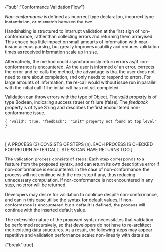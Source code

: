 {"sub":"Conformance Validation Flow"}

*Non-conformance* is defined as incorrect type declaration, incorrect type instantiation, or mismatch between the two.

Handshaking is structured to interrupt validation at the first sign of non-conformance, rather than collecting errors and returning them arraryised. This choice has little impact on small amounts of information with near-instantaneous parsing, but greatly improves usability and reduces validation times as received information scale up in size.

Alternatively, the method could asynchronously return errors as/if non-conformance is encountered. As the user is informed of an error, corrects the error, and re-calls the method, the advantage is that the user does not need to care about completion, and only needs to respond to errors. For large amounts of information, the re-call would without issue run in parallel with the initial call if the initial call has not yet completed.

Validation can throw errors with the type of Object. The *valid* property is of type Boolean, indicating success (true) or failure (false). The *feedback* property is of type String and describes the first encountered non-conformance issue.

```
{ "valid": true, "feedback": '"init" property not found at top level' }
```

<br>

[ A PROCESS (3) CONSISTS OF STEPS (n). EACH PROCESS IS CHECKED FOR RETURN AFTER CALL. STEPS CAN HAVE RETURNS TOO ]

The validation process consists of steps. Each step corresponds to a feature from the proposed syntax, and can return its own descriptive error if non-conformance is encountered. In the case of non-conformance, the process will not continue with the next step if any, thus reducing unnecessary computation. If non-conformance is not encountered in any step, no error will be returned.

Developers may desire for validation to continue despite non-conformance, and can in this case utilise the syntax for default values. If non-conformance is encountered but a default is defined, the process will continue with the inserted default value.

The extensible nature of the proposed syntax necessitates that validation be performed recursively, so that developers do not have to re-architect their existing data structures. As a result, the following steps may appear repetitive and validation performance scales non-linearly with data size.

{"break":true}